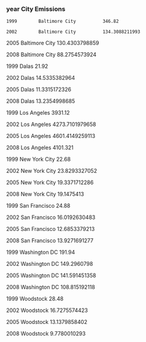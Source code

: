 ### year	      City	                Emissions

    1999	    Baltimore City	        346.82

    2002	    Baltimore City	        134.3088211993

2005	Baltimore City	130.4303798859

2008	Baltimore City	88.2754573924

1999	Dalas	          21.92

2002	Dalas	          14.5335382964

2005	Dalas	          11.3315172326

2008	Dalas	          13.2354998685

1999	Los Angeles	    3931.12

2002	Los Angeles	    4273.7101979658

2005	Los Angeles	    4601.4149259113

2008	Los Angeles	    4101.321

1999	New York City	  22.68

2002	New York City	  23.8293327052

2005	New York City	  19.3371712286

2008	New York City	  19.1475413

1999	San Francisco	  24.88

2002	San Francisco	  16.0192630483

2005	San Francisco	  12.6853379213

2008	San Francisco	  13.9271691277

1999	Washington DC	  191.94

2002	Washington DC	  149.2960798

2005	Washington DC	  141.591451358

2008	Washington DC	  108.815192118

1999	Woodstock	      28.48

2002	Woodstock	      16.7275574423

2005	Woodstock	      13.1379858402

2008	Woodstock	      9.7780010293
